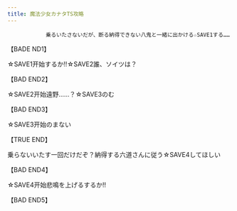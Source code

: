 ```yaml
---
title: 魔法少女カナタTS攻略
---
```


                乗るいたさないだが、断る納得できない八鬼と一緒に出かける☆SAVE1する……

【BADE ND1】

☆SAVE1开始するか!!☆SAVE2誰、ソイツは？

【BAD END2】

☆SAVE2开始遠野……？☆SAVE3のむ

【BAD END3】

☆SAVE3开始のまない

【TRUE END】

乗らないいたす一回だけだぞ？納得する六道さんに従う☆SAVE4してほしい

【BAD END4】

☆SAVE4开始悲鳴を上げるするか!!

【BAD END5】
              
